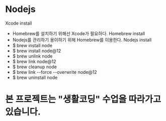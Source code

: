 # Nodejs

 Xcode install 
 - Homebrew를 설치하기 위해선 Xcode가 필요하다.
 Homebrew install 
 - Nodejs를 관리하기 용이하기 위해 Homebrew를 이용한다.
 Nodejs install 
 - $ brew install node
 - $ brew install node@12
 - $ brew unlink node
 - $ brew link node@12
 - $ brew cleanup node
 - $ brew link --force --overwrite node@12
 - $ brew uninstall node


# 본 프로젝트는 "생활코딩" 수업을 따라가고 있습니다.
